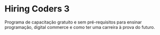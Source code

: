 # Hiring Coders 3
 Programa de capacitação gratuito e sem pré-requisitos para ensinar programação, digital commerce e como ter uma carreira à prova do futuro.
